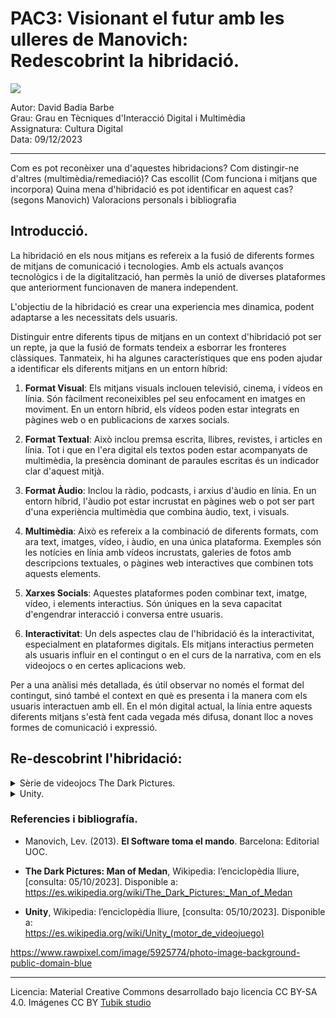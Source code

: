 # PAC3: Visionant el futur amb les ulleres de Manovich: <br> Redescobrint la hibridació.

<img src="https://images.rawpixel.com/image_800/czNmcy1wcml2YXRlL3Jhd3BpeGVsX2ltYWdlcy93ZWJzaXRlX2NvbnRlbnQvbHIvcHUyMzQ0NTMxLWltYWdlLWt3dnk3bndtLmpwZw.jpg">
 
Autor: David Badia Barbe<br>
Grau: Grau en Tècniques d'Interacció Digital i Multimèdia<br>
Assignatura: Cultura Digital<br>
Data: 09/12/2023

<hr>

Com es pot reconèixer una d'aquestes hibridacions? Com distingir-ne d'altres (multimèdia/remediació)?
Cas escollit (Com funciona i mitjans que incorpora)
Quina mena d'hibridació es pot identificar en aquest cas? (segons Manovich)
Valoracions personals i bibliografia


## Introducció.

La hibridació en els nous mitjans es refereix a la fusió de diferents formes de mitjans de comunicació i tecnologies.
Amb els actuals avanços tecnològics i de la digitalització, han permès la unió de diverses plataformes que anteriorment funcionaven de manera independent.

L'objectiu de la hibridació es crear una experiencia mes dinamica, podent adaptarse a les necessitats dels usuaris.


Distinguir entre diferents tipus de mitjans en un context d'hibridació pot ser un repte, ja que la fusió de formats tendeix a esborrar les fronteres clàssiques. Tanmateix, hi ha algunes característiques que ens poden ajudar a identificar els diferents mitjans en un entorn híbrid:

1. **Format Visual**: Els mitjans visuals inclouen televisió, cinema, i vídeos en línia. Són fàcilment reconeixibles pel seu enfocament en imatges en moviment. En un entorn híbrid, els vídeos poden estar integrats en pàgines web o en publicacions de xarxes socials.

2. **Format Textual**: Això inclou premsa escrita, llibres, revistes, i articles en línia. Tot i que en l'era digital els textos poden estar acompanyats de multimèdia, la presència dominant de paraules escritas és un indicador clar d'aquest mitjà.

3. **Format Àudio**: Inclou la ràdio, podcasts, i arxius d'àudio en línia. En un entorn híbrid, l'àudio pot estar incrustat en pàgines web o pot ser part d'una experiència multimèdia que combina àudio, text, i visuals.

4. **Multimèdia**: Això es refereix a la combinació de diferents formats, com ara text, imatges, vídeo, i àudio, en una única plataforma. Exemples són les notícies en línia amb vídeos incrustats, galeries de fotos amb descripcions textuales, o pàgines web interactives que combinen tots aquests elements.

5. **Xarxes Socials**: Aquestes plataformes poden combinar text, imatge, vídeo, i elements interactius. Són úniques en la seva capacitat d'engendrar interacció i conversa entre usuaris.

6. **Interactivitat**: Un dels aspectes clau de l'hibridació és la interactivitat, especialment en plataformes digitals. Els mitjans interactius permeten als usuaris influir en el contingut o en el curs de la narrativa, com en els videojocs o en certes aplicacions web.

Per a una anàlisi més detallada, és útil observar no només el format del contingut, sinó també el context en què es presenta i la manera com els usuaris interactuen amb ell. En el món digital actual, la línia entre aquests diferents mitjans s'està fent cada vegada més difusa, donant lloc a noves formes de comunicació i expressió.


## Re-descobrint l'hibridació: 

<details>
 <summary>Sèrie de videojocs The Dark Pictures.</summary>
 <br>  
 <img src="https://cdn11.bigcommerce.com/s-k0hjo2yyrq/images/stencil/1280x1280/products/1403/1037/The_Dark_Pictures_Anthology_Season_one_Packshot__13296.1680082390.jpg?c=1"  width="200px" height="250px" >

 <img src="https://i.blogs.es/fd8f41/little-hope/1366_2000.jpeg"  width="420px" height="250px" >

"The Dark Pictures" és una sèrie de videojocs d'aventura gràfica d'horror interactiva, desenvolupada per Supermassive Games i publicada per Bandai Namco Entertainment. Cada joc dins de la sèrie és un títol independent amb les seves pròpies històries, personatges i ambientacions, encara que tots comparteixen elements de joc similars i un tema d'horror general.

1. **Estil de Joc i Mecàniques**:
   - Els jocs de "The Dark Pictures" són coneguts per la seva jugabilitat centrada en la narrativa, on les decisions dels jugadors afecten significativament el desenvolupament de la història i el destí dels personatges. 
   - El joc incorpora elements d'elecció i conseqüència, on els jugadors han de prendre decisions ràpides que poden ser qüestió de vida o mort.
   - També inclouen seqüències d'exploració, resolució de trencaclosques i ocasions on el jugador ha de realitzar accions rítmiques per aconseguir objectius específics.

2. **Gràfics i Presentació**:
   - Els jocs de la sèrie es distingeixen pel seu alt nivell de detall gràfic, amb un gran èmfasi en la creació d'una atmosfera tensa i inquietant.
   - Fan ús de tecnologia avançada de captura de moviment i actuació per aportar un realisme impressionant als personatges i les seves interaccions.

3. **Narrativa i Temes**:
   - Cada títol de la sèrie explora diferents històries d'horror, inspirades en una varietat de fonts, incloent llegendes urbanes, història, i pel·lícules d'horror clàssiques.
   - Els temes tractats són variats, des d'històries de fantasmes i criatures sobrenaturals fins a trames psicològiques i misteris.

4. **Recepció i Influència**:
   - Els jocs han rebut una recepció mixta tant per part de la crítica com dels jugadors, amb lloances pel seu estil narratiu i atmosfera, però també crítiques per alguns elements de jugabilitat i inconsistències en la història.
   - La sèrie ha estat influent en popularitzar el format de videojoc d'horror narratiu i interactiu, inspirant altres desenvolupadors a explorar mecàniques similars.

En resum, "The Dark Pictures" ofereix una experiència d'horror única, combinant narrativa profunda amb jugabilitat centrada en les decisions. Encara que els jocs tenen les seves debilitats, segueixen sent una aportació notable al gènere de l'horror en els videojocs.



El videojoc "The Dark Pictures", una sèrie d'aventures gràfiques d'horror de Supermassive Games, es pot analitzar des de la perspectiva del teòric de mitjans digitals Lev Manovich. En el seu llibre "El Llenguatge dels Nous Mitjans", Manovich parla sobre els principis dels mitjans digitals, incloent la selecció, la componibilitat, la variabilitat, l'automatització i la transculturalitat. Aquests conceptes són aplicables a "The Dark Pictures" de diverses maneres:

1. **Selecció i Variabilitat**:
   - Manovich descriu la selecció com una característica clau dels nous mitjans, on els usuaris poden triar diferents camins o opcions. Això es manifesta en "The Dark Pictures" a través de les decisions crítiques que els jugadors han de prendre, afectant l'argument i els resultats del joc. Això es vincula també amb la variabilitat, ja que cada elecció porta a diferents variacions en la història i els destins dels personatges.

2. **Componibilitat**:
   - Aquest concepte es refereix a la naturalesa modular dels nous mitjans. En "The Dark Pictures", aquesta componibilitat es pot veure en la forma en què els elements narratius i de jugabilitat són combinats i reorganitzats per crear experiències úniques per a cada jugador.

3. **Automatització**:
   - Manovich parla de l'automatització en relació amb la capacitat dels nous mitjans per generar, manipular o modificar automàticament objectes mitjançant algoritmes. En "The Dark Pictures", això pot ser exemplificat pel sistema de joc que automàticament ajusta els esdeveniments i les reaccions dels personatges basant-se en les accions del jugador.

4. **Transculturalitat**:
   - Manovich destaca la importància de la transculturalitat en els nous mitjans, on elements de diferents cultures es poden barrejar i combinar. Això es pot veure en "The Dark Pictures" a través de la seva inclusió de temes, històries i mites de diverses cultures, així com l'ús de diferents estils visuals i narratius.

En conclusió, l'anàlisi de "The Dark Pictures" des de la perspectiva de Lev Manovich subratlla com la sèrie de videojocs exemplifica els principis dels nous mitjans. La sèrie no només proporciona una experiència d'entreteniment interactiva i immersiva, sinó que també serveix com a cas d'estudi per a la comprensió de la teoria dels nous mitjans en la pràctica del disseny de videojocs.


 
</details>


<details>
 <summary>Unity.</summary>
 <br>
 <img src="https://1000logos.net/wp-content/uploads/2021/10/Unity-logo.png"  width="400px" height="180px">

 <img src="https://gorealgames.com/wp-content/uploads/2022/05/unity-editor-1.jpeg"  width="420px" height="180px">

La plataforma Unity es una eina per al desenvolupament de videojocs en 2D o 3D, pero ha anat mes enlla, amb el temps s'ha convertit en una eina versatil per a la creació d'entorns digitals interectius i aplicacions.

La creació de móns virtuals ha transcendit les seves pròpies fronteres, obrint pas a noves oportunitats i experiències a través de la intersecció digital. En aquesta revolució, emergeix com una figura destacada Unity, una plataforma que va més enllà del simple desenvolupament de jocs per convertir-se en una eina versàtil per a la creació d'entorns digitals interactius.

El Llenguatge Universal de la Creació Digital

Unity actua com un llenguatge universal que transcendeix les barreres culturals i lingüístiques. Mitjançant una interfície visual intuitiva i eines potents, permet als creadors plasmar la seva imaginació en un món virtual compartit. Des de desenvolupadors de jocs fins a artistes visuals, Unity s'ha convertit en la paleta digital on es poden barrejar les tintes de la creativitat.

Un Punt de Trobada entre la Ciència i l'Art

A través de la lupa conceptual de Manovich, es pot apreciar com Unity es converteix en una intersecció entre la ciència i l'art digital. Els desenvolupadors utilitzen algoritmes complexos per crear simulacions realistes, mentre que els artistes exploren noves formes d'expressió visual. La seva naturalesa multidisciplinària converteix Unity en un camp de joc on els límits entre la lògica i la creativitat es difuminen.

La Democràcia de la Creació Digital

La facilitat d'ús de Unity fa que la creació digital sigui accessible a tothom, des de novells fins als veterans experimentats. Amb tutorials interactius i una comunitat activa, les "ulleres de Manovich" revelen un paisatge on la creació digital ja no és l'atzar d'uns pocs experts, sinó una oportunitat per a tothom per explorar i expressar-se.

Més Enllà dels Jocs: L'Aplicació Universal de Unity

Mentrestant, l'impacte d'Unity no es limita als jocs. La seva adaptabilitat s'estén a aplicacions educatives, simulacions empresarials i altres àmbits. A través d'aquesta visió, veiem com Unity es converteix en un conductor per a la innovació, connectant disciplines i obrint portes a noves formes d'aprenentatge i resolució de problemes.

La Transformació Social a través de la Realitat Virtual

Les funcions de realitat virtual de Unity transcendeixen la mera immersió per obrir la porta a noves formes d'activisme i conscienciació social. A través de les "ulleres de Manovich", veiem com aquesta plataforma no només crea universos digitals, sinó que també promou la reflexió i la consciència envers qüestions crucials de la nostra societat.

En resum, Unity no és simplement una eina de desenvolupament, sinó un portal cap a la creació i la connectivitat. A través de les "ulleres de Manovich", vislumbrem un futur on la creació digital no és només una expressió artística, sinó una part integral de la nostra experiència quotidiana.
</details>


### Referencies i bibliografía.

* Manovich, Lev. (2013). **El Software toma el mando**. Barcelona: Editorial UOC.
  
* **The Dark Pictures: Man of Medan**, Wikipedia: l’enciclopèdia lliure, [consulta: 05/10/2023]. Disponible a:
https://es.wikipedia.org/wiki/The_Dark_Pictures:_Man_of_Medan

* **Unity**, Wikipedia: l’enciclopèdia lliure, [consulta: 05/10/2023]. Disponible a: <br>
https://es.wikipedia.org/wiki/Unity_(motor_de_videojuego)

https://www.rawpixel.com/image/5925774/photo-image-background-public-domain-blue


----

Licencia: Material Creative Commons desarrollado bajo licencia CC BY-SA 4.0. Imágenes CC BY [Tubik studio](https://blog.tubikstudio.com/how-to-create-original-flat-illustrations-designers-tips/) 
